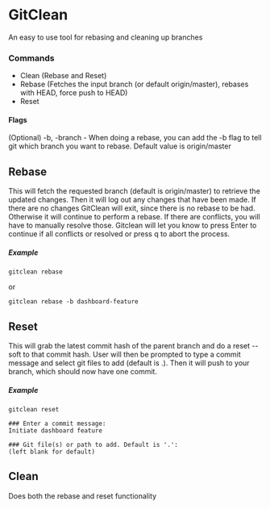 # GitClean

An easy to use tool for rebasing and cleaning up branches

### Commands
- Clean (Rebase and Reset)
- Rebase (Fetches the input branch (or default origin/master), rebases with HEAD, force push to HEAD)
- Reset

#### Flags
(Optional) -b, -branch - When doing a rebase, you can add the -b flag to tell git which branch you want to rebase. Default value is origin/master

## Rebase
This will fetch the requested branch (default is origin/master) to retrieve the updated changes. Then it will log out any changes that have been made. If there are no changes GitClean will exit, since there is no rebase to be had. Otherwise it will continue to perform a rebase. If there are conflicts, you will have to manually resolve those. Gitclean will let you know to press Enter to continue if all conflicts or resolved or press q to abort the process.

##### Example
```
gitclean rebase
```
or
```
gitclean rebase -b dashboard-feature
```

## Reset
This will grab the latest commit hash of the parent branch and do a reset --soft to that commit hash. User will then be prompted to type a commit message and select git files to add (default is .). Then it will push to your branch, which should now have one commit.

##### Example
```
gitclean reset

### Enter a commit message:
Initiate dashboard feature

### Git file(s) or path to add. Default is '.':
(left blank for default)
```
## Clean
Does both the rebase and reset functionality
